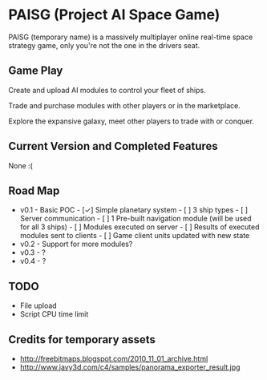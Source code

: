 PAISG (Project AI Space Game)
=======
PAISG (temporary name) is a massively multiplayer online real-time space
strategy game, only you're not the one in the drivers seat.

Game Play
-----
Create and upload AI modules to control your fleet of ships.

Trade and purchase modules with other players or in the marketplace.

Explore the expansive galaxy, meet other players to trade with or conquer.

Current Version and Completed Features
-----
None :(

Road Map
-----
* v0.1 - Basic POC
       - [✓] Simple planetary system
       - [ ] 3 ship types
       - [ ] Server communication
       - [ ] 1 Pre-built navigation module (will be used for all 3 ships)
       - [ ] Modules executed on server
       - [ ] Results of executed modules sent to clients
       - [ ] Game client units updated with new state
* v0.2 - Support for more modules?
* v0.3 - ?
* v0.4 - ?

TODO
----
* File upload
* Script CPU time limit


Credits for temporary assets
-----
* http://freebitmaps.blogspot.com/2010_11_01_archive.html
* http://www.javy3d.com/c4/samples/panorama_exporter_result.jpg
